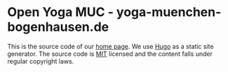 # Open Yoga MUC - yoga-muenchen-bogenhausen.de

This is the source code of our [home page][1]. We use [Hugo][2] as a static site generator. The source code is [MIT][3] licensed and the content falls under regular copyright laws.

[1]: https://yoga-muenchen-bogenhausen.de
[2]: https://gohugo.io
[3]: https://github.com/openyoga/yoga-muenchen-bogenhausen.de/blob/master/LICENSE.md
